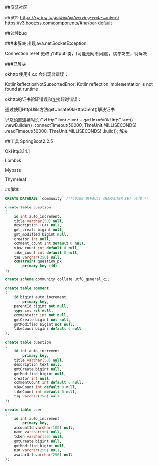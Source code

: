 ##交流社区

##资料
https://spring.io/guides/gs/serving-web-content/
https://v3.bootcss.com/components/#navbar-default

##过程bug

###未解决
出现java.net.SocketException: 

Connection reset 更改了httputil类，(可能是网络问题)，偶尔发生，待解决

###已解决

okhttp 使用4.x.x 会出现出错误：

KotlinReflectionNotSupportedError: 
Kotlin reflection implementation is not found at runtime

okhttp的证书验证错误和连接超时错误：

通过使用HttpUtils方法getUnsafeOkHttpClient()解决证书

以及设置连接时长
OkHttpClient client = getUnsafeOkHttpClient()
.newBuilder()
.connectTimeout(50000, TimeUnit.MILLISECONDS)
.readTimeout(50000, TimeUnit.MILLISECONDS)
.build();
解决



##工具
SpringBoot2.2.5

OkHttp3.14.1

Lombok

Mybatis

Thymeleaf

##脚本
```sql
CREATE DATABASE `community` /*!40100 DEFAULT CHARACTER SET utf8 */

create table question
(
	id int auto_increment,
	title varchar(50) null,
	description TEXT null,
	gmt_create bigint null,
	gmt_modified bigint null,
	creator int null,
	comment_count int default 0 null,
	view_count int default 0 null,
	like_count int default 0 null,
	tag varchar(256) null,
	constraint question_pk
		primary key (id)
);

create schema community collate utf8_general_ci;

create table comment
(
	id bigint auto_increment
		primary key,
	parentId bigint not null,
	type int not null,
	commentator int not null,
	gmtCreate bigint not null,
	gmtModified bigint not null,
	likeCount bigint default 0 null
);

create table question
(
	id int auto_increment
		primary key,
	title varchar(50) null,
	description text null,
	gmtCreate bigint null,
	gmtModified bigint null,
	creator int null,
	commentCount int default 0 null,
	viewCount int default 0 null,
	likeCount int default 0 null,
	tag varchar(256) null
);

create table user
(
	id int auto_increment
		primary key,
	accountId varchar(100) null,
	name varchar(50) null,
	token varchar(36) null,
	gmtCreate bigint null,
	gmtModified bigint null,
	bio varchar(256) null,
	avatarUrl varchar(256) null
);




```